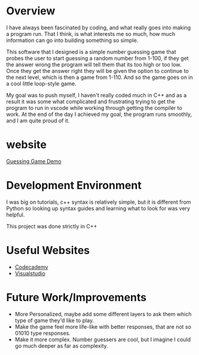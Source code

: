 # Overview

I have always been fascinated by coding, and what really goes into making a program run. That I think, is what interests me so much, how much information can go into building something so simple.

This software that I designed is a simple number guessing game that probes the user to start guessing a random number from 1-100, if they get the answer wrong the program will tell them that its too high or too low. Once they get the answer
right they will be given the option to continue to the next level, which is then a game from 1-110. And so the game goes on in a cool little loop-style game.

My goal was to push myself, I haven't really coded much in C++ and as a result it was some what complicated and frustrating trying to get the program to run in vscode while working through getting the compiler to work. At the end
of the day I achieved my goal, the program runs smoothly, and I am quite proud of it.

# website

[Guessing Game Demo](https://youtu.be/ySmRFyBusnw)

# Development Environment

I was big on tutorials, c++ syntax is relatively simple, but it is different from Python so looking up syntax guides and learning what to look for was very helpful. 

This project was done strictly in C++

# Useful Websites

- [Codecademy](https://www.codecademy.com/articles/language/c-plus-plus)
- [Visualstudio](https://code.visualstudio.com/docs/languages/cpp)

# Future Work/Improvements

- More Personalized, maybe add some different layers to ask them which type of game they'd like to play.
- Make the game feel more life-like with better responses, that are not so 01010 type responses. 
- Make it more complex. Number guessers are cool, but I imagine I could go much deeper as far as complexity. 